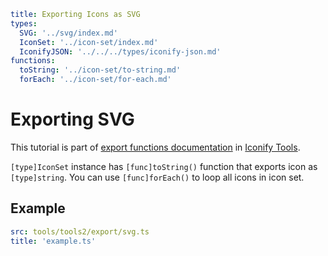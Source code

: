 ```yaml
title: Exporting Icons as SVG
types:
  SVG: '../svg/index.md'
  IconSet: '../icon-set/index.md'
  IconifyJSON: '../../../types/iconify-json.md'
functions:
  toString: '../icon-set/to-string.md'
  forEach: '../icon-set/for-each.md'
```

# Exporting SVG

This tutorial is part of [export functions documentation](./index.md) in [Iconify Tools](../index.md).

`[type]IconSet` instance has `[func]toString()` function that exports icon as `[type]string`. You can use `[func]forEach()` to loop all icons in icon set.

## Example

```yaml
src: tools/tools2/export/svg.ts
title: 'example.ts'
```
